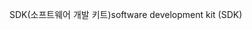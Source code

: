 <span data-ttu-id="564f1-101">SDK(소프트웨어 개발 키트)</span><span class="sxs-lookup"><span data-stu-id="564f1-101">software development kit (SDK)</span></span>